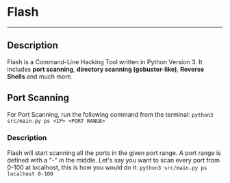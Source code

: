 # Flash

<hr>

## Description
Flash is a Command-Line Hacking Tool written in Python Version 3. It includes <b>port scanning</b>, <b>directory scanning (gobuster-like)</b>, <b>Reverse Shells</b> and much more.

## Port Scanning
For Port Scanning, run the following command from the terminal:
```python3 src/main.py ps <IP> <PORT RANGE>```
### Description
Flash will start scanning all the ports in the given port range.
A port range is defined with a "-" in the middle.
Let's say you want to scan every port from 0-100 at localhost, this is how you would do it:
```python3 src/main.py ps localhost 0-100```
